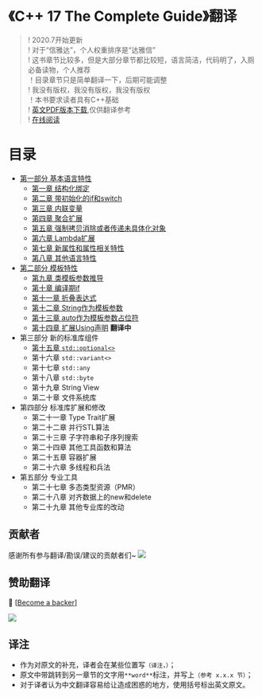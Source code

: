 # 《C++ 17 The Complete Guide》翻译

> ! 2020.7开始更新<br/>
> ! 对于“信雅达”，个人权重排序是“达雅信”<br/>
> ! 这书章节比较多，但是大部分章节都比较短，语言简洁，代码明了，入厕必备读物，个人推荐<br/>
> ！目录章节只是简单翻译一下，后期可能调整<br/>
> ! 我没有版权，我没有版权，我没有版权<br/>
> ！本书要求读者具有C++基础<br/>
> ! [英文PDF版本下载](https://github.com/kelthuzadx/Cpp17TheCompleteGuideChinese/blob/master/public/Cpp17TheCompleteGuide.pdf),仅供翻译参考<br/>
> ! [在线阅读](https://cntransgroup.github.io/Cpp17TheCompleteGuideChinese/)

# 目录
+ [第一部分 基本语言特性](src/part1/README.md)
  + [第一章 结构化绑定](src/part1/cp1.md)
  + [第二章 带初始化的if和switch](src/part1/cp2.md)
  + [第三章 内联变量](src/part1/cp3.md)
  + [第四章 聚合扩展](src/part1/cp4.md)
  + [第五章 强制拷贝消除或者传递未具体化对象](src/part1/cp5.md)
  + [第六章 Lambda扩展](src/part1/cp6.md)
  + [第七章 新属性和属性相关特性](src/part1/cp7.md)
  + [第八章 其他语言特性](src/part1/cp8.md)
+ [第二部分 模板特性](src/part2/README.md)
  + [第九章 类模板参数推导](src/part2/cp9.md)
  + [第十章 编译期if](src/part2/cp10.md)
  + [第十一章 折叠表达式](src/part2/cp11.md)
  + [第十二章 String作为模板参数](src/part2/cp12.md)
  + [第十三章 auto作为模板参数占位符](src/part2/cp13.md)
  + [第十四章 扩展Using声明](src/part2/cp14.md)  **翻译中**
+ 第三部分 新的标准库组件
  + [第十五章 `std::optional<>`](src/part3/cp15.md)
  + 第十六章 `std::variant<>`
  + 第十七章 `std::any`
  + 第十八章 `std::byte`
  + 第十九章 String View
  + 第二十章 文件系统库
+ 第四部分 标准库扩展和修改
  + 第二十一章 Type Trait扩展
  + 第二十二章 并行STL算法
  + 第二十三章 子字符串和子序列搜索
  + 第二十四章 其他工具函数和算法
  + 第二十五章 容器扩展
  + 第二十六章 多线程和兵法
+ 第五部分 专业工具
  + 第二十七章 多态类型资源（PMR）
  + 第二十八章 对齐数据上的new和delete
  + 第二十九章 其他专业库的改动

## 贡献者

感谢所有参与翻译/勘误/建议的贡献者们~
<a href="https://github.com/kelthuzadx/Cpp17TheCompleteGuideChinese/graphs/contributors"><img src="https://opencollective.com/Cpp17TheCompleteGuideChinese/contributors.svg?width=890&button=false" /></a>

## 赞助翻译

 🙏 [[Become a backer](https://opencollective.com/Cpp17TheCompleteGuideChinese#backer)]

<a href="https://opencollective.com/Cpp17TheCompleteGuideChinese#backers" target="_blank"><img src="https://opencollective.com/Cpp17TheCompleteGuideChinese/backers.svg?width=890"></a>

## 译注
+ 作为对原文的补充，译者会在某些位置写`（译注，）`；
+ 原文中带跳转到另一章节的文字用`**word**`标注，并写上`（参考 x.x.x 节）`；
+ 对于译者认为中文翻译容易给让造成困惑的地方，使用括号标出英文原文。
